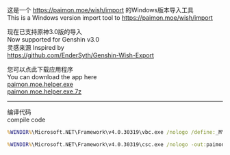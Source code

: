 这是一个 https://paimon.moe/wish/import 的Windows版本导入工具  
This is a Windows version import tool to https://paimon.moe/wish/import  

现在已支持原神3.0版的导入  
Now supported for Genshin v3.0  
灵感来源 Inspired by  
https://github.com/EnderSyth/Genshin-Wish-Export  
  
您可以点此下载应用程序  
You can download the app here  
[paimon.moe.helper.exe](https://github.com/clso/paimon.moe.helper/releases/download/Release/paimon.moe.helper.exe)  
[paimon.moe.helper.exe.7z](https://github.com/clso/paimon.moe.helper/releases/download/Release/paimon.moe.helper.exe.7z)  
  
----

编译代码  
compile code  
```bat
%WINDIR%\Microsoft.NET\Framework\v4.0.30319\vbc.exe /nologo /define:_MYTYPE=\"Empty\" /imports:System,System.Collections.Generic,System.Windows.Forms -out:paimon.moe.helper.exe main.vb
```
```bat
%WINDIR%\Microsoft.NET\Framework\v4.0.30319\csc.exe /nologo -out:paimon.moe.helper.exe main.cs
```
